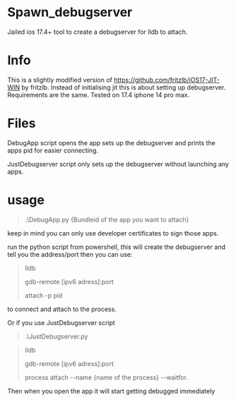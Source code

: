 # Spawn_debugserver
Jailed ios 17.4+ tool to create a debugserver for lldb to attach.

# Info 
This is a slightly modified version of https://github.com/fritzlb/iOS17-JIT-WIN by fritzlb. Instead of initialising jit this is about setting up debugserver.
Requirements are the same. Tested on 17.4 iphone 14 pro max.

# Files

DebugApp script opens the app sets up the debugserver and prints the apps pid for easier connecting.

JustDebugserver script only sets up the debugserver without launching any apps.

# usage
>.\DebugApp.py {Bundleid of the app you want to attach}

keep in mind you can only use developer certificates to sign those apps.

run the python script from powershell, this will create the debugserver and tell you the address/port then you can use:

>lldb
>
>gdb-remote [ipv6 adress]:port
>
>attach -p pid

to connect and attach to the process.

Or if you use JustDebugserver script 
>.\JustDebugserver.py

>lldb
>
>gdb-remote [ipv6 adress]:port
>
>process attach --name {name of the process} --waitfor.

Then when you open the app it will start getting debugged immediately 
